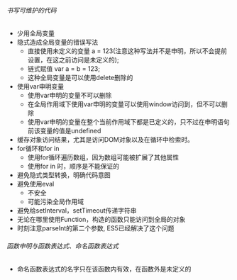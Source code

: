 ###### 书写可维护的代码

* 少用全局变量
* 隐式造成全局变量的错误写法
	* 直接使用未定义的变量 a = 123(注意这种写法并不是申明，所以不会提前设置，在这之前访问是未定义的);
	* 链式赋值 var a = b = 123;
	* 这种全局变量是可以使用delete删除的
* 使用var申明变量
	* 使用var申明的变量不可以删除
	* 在全局作用域下使用var申明的变量可以使用window访问到，但不可以删除
	* 使用var申明的变量在整个当前作用域下都是已定义的，只不过在申明语句	前该变量的值是undefined
* 缓存对象访问结果，尤其是访问DOM对象以及在循环中检索时。
* for循环和for in
	* 使用for循环遍历数组，因为数组可能被扩展了其他属性
	* 使用for in 时，顺序是不能保证的
* 避免隐式类型转换，明确代码意图
* 避免使用eval
	* 不安全
	* 可能污染全局作用域
* 避免给setInterval，setTimeout传递字符串
* 无论在哪里使用Function，构造的函数只能访问到全局的对象
* 时刻注意parseInt的第二个参数, ES5已经解决了这个问题

###### 函数申明与函数表达式、命名函数表达式
* 命名函数表达式的名字只在该函数内有效，在函数外是未定义的